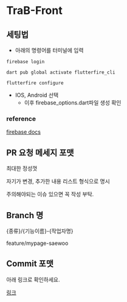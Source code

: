 # TraB-Front

## 세팅법

- 아래의 명령어를 터미널에 입력

```firebase login```

```dart pub global activate flutterfire_cli```

```flutterfire configure```
- IOS, Android 선택
  - 이후 firebase_options.dart파일 생성 확인

### reference
[firebase docs](https://firebase.google.com/docs/flutter/setup?hl=ko&platform=ios)

## PR 요청 메세지 포맷

최대한 정성껏

자기가 변경, 추가한 내용 리스트 형식으로 명시

주의해야되는 이슈 있으면 꼭 작성 부탁.

## Branch 명

{종류}/{기능이름}-{작업자명}

feature/mypage-saewoo

## Commit 포맷

아래 링크로 확인하세요.

[링크](https://velog.io/@archivvonjang/Git-Commit-Message-Convention)
